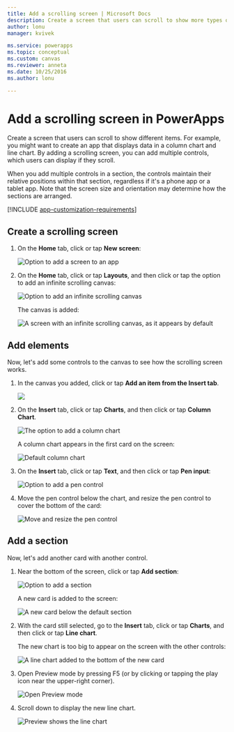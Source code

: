 ```yaml
---
title: Add a scrolling screen | Microsoft Docs
description: Create a screen that users can scroll to show more types of content than the screen can show at a time.
author: lonu
manager: kvivek

ms.service: powerapps
ms.topic: conceptual
ms.custom: canvas
ms.reviewer: anneta
ms.date: 10/25/2016
ms.author: lonu

---
```

# Add a scrolling screen in PowerApps
Create a screen that users can scroll to show different items. For example, you might want to create an app that displays data in a column chart and line chart. By adding a scrolling screen, you can add multiple controls, which users can display if they scroll.

When you add multiple controls in a section, the controls maintain their relative positions within that section, regardless if it's a phone app or a tablet app. Note that the screen size and orientation may determine how the sections are arranged.  

[!INCLUDE [app-customization-requirements](../../includes/app-customization-requirements.md)]

## Create a scrolling screen
1. On the **Home** tab, click or tap **New screen**:
   
    ![Option to add a screen to an app][1]
2. On the **Home** tab, click or tap **Layouts**, and then click or tap the option to add an infinite scrolling canvas:  
   
    ![Option to add an infinite scrolling canvas][2]
   
    The canvas is added:  
   
    ![A screen with an infinite scrolling canvas, as it appears by default][3]

## Add elements
Now, let's add some controls to the canvas to see how the scrolling screen works.

1. In the canvas you added, click or tap **Add an item from the Insert tab**.
   
    ![][4]
2. On the **Insert** tab, click or tap **Charts**, and then click or tap **Column Chart**.
   
    ![The option to add a column chart][5]
   
    A column chart appears in the first card on the screen:  
   
    ![Default column chart][7]
3. On the **Insert** tab, click or tap **Text**, and then click or tap **Pen input**:  
   
    ![Option to add a pen control][8]
4. Move the pen control below the chart, and resize the pen control to cover the bottom of the card:  
   
    ![Move and resize the pen control][9]

## Add a section
Now, let's add another card with another control.

1. Near the bottom of the screen, click or tap **Add section**:  
   
    ![Option to add a section][10]
   
    A new card is added to the screen:  
   
    ![A new card below the default section][11]
2. With the card still selected, go to the **Insert** tab, click or tap **Charts**, and then click or tap **Line chart**.
   
    The new chart is too big to appear on the screen with the other controls:  
   
    ![A line chart added to the bottom of the new card][12]
3. Open Preview mode by pressing F5 (or by clicking or tapping the play icon near the upper-right corner).
   
    ![Open Preview mode](./media/add-scrolling-screen/open-preview.png)
4. Scroll down to display the new line chart.  
   
    ![Preview shows the line chart][13]

[1]: ./media/add-scrolling-screen/add-screen.png
[2]: ./media/add-scrolling-screen/add-canvas.png
[3]: ./media/add-scrolling-screen/default-canvas.png
[4]: ./media/add-scrolling-screen/insert-visual.png
[5]: ./media/add-scrolling-screen/add-chart.png
[7]: ./media/add-scrolling-screen/default-chart.png
[8]: ./media/add-scrolling-screen/add-pen.png
[9]: ./media/add-scrolling-screen/move-resize-pen.png
[10]: ./media/add-scrolling-screen/add-section.png
[11]: ./media/add-scrolling-screen/new-card.png
[12]: ./media/add-scrolling-screen/add-line-chart.png
[13]: ./media/add-scrolling-screen/line-chart-preview.png
